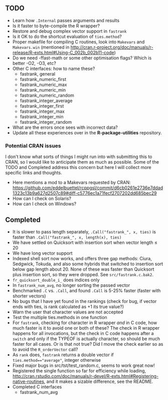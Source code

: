 TODO
----

* Learn how `.Internal` passes arguments and results
* Is it faster to byte-compile the R wrapper?
* Restore and debug complex vector support in `fastrank`
* Is it OK to do the shortcut evaluation of `ties.method`?
* Proper makefile for compiling C routines, look into `Makevars` and `Makevars.win` (mentioned in <http://cran.r-project.org/doc/manuals/r-release/R-exts.html#Using-C_002b_002b11-code>)
* Do we need -ffast-math or some other optimisation flags?  Which is better -O2, -O3, etc?
* Other C interfaces: how to name these?
  * fastrank, general
  * fastrank_numeric_first
  * fastrank_numeric_max
  * fastrank_numeric_min
  * fastrank_numeric_random
  * fastrank_integer_average
  * fastrank_integer_first
  * fastrank_integer_max
  * fastrank_integer_min
  * fastrank_integer_random
* What are the errors once sees with incorrect data?
* Update all these experiences over in the **R-package-utilities** repository.

### Potential CRAN issues
I don't know what sorts of things I might run into with submitting this to CRAN, so I would like to anticipate them as much as possible.  Some of the TODO and Completed address this concern but here I will collect more specific links and thoughts.

* Here mentions a mod to a Makevars requested by CRAN: https://github.com/eddelbuettel/rcppgsl/commit/d6cb0261e2736e7ddad1323c13b9a627d2507c89#diff-c5776ec1a71fecf2707202dd685bec29
* How can I check on Solaris?
* How can I check on Windows?


Completed
---------

* It is slower to pass length separately, `.Call("fastrank_", x, ties)` is faster than `.Call("fastrank_", x, length(x), ties)`
* We have settled on Quicksort with insertion sort when vector length &le; 20
* We have long vector support
* Indexed shell sort now works, and offers three gap methods: Ciura, Sedgwick, Tokuda, and also some hybrids that switched to insertion sort below gap length about 20.  None of these was faster than Quicksort plus insertion sort, so they were dropped.  See `src/fastrank.c.bak2`.
* `fr_quicksort_double_i_` does indices only
* In `fastrank_num_avg`, no longer sorting the passed vector
* Benchmarked `.C` vs. `.Call`, and found `.Call` is 5-25% faster (faster with shorter vectors)
* No bugs that I have yet found in the rankings (check for bug, if vector ends with ties, is rank calculated as +1 its true value?)
* Warn the user that character values are not accepted
* Test the multiple ties.methods in one function
* For `fastrank`, checking for character in R wrapper *and* in C code, how much faster is it to avoid one or both of these?  The check in R wrapper happens for all invocations, but the check in C code happens after a `switch` and only if the TYPEOF is actually character, so should be much faster for all cases.  Or is that not true?  Did I move the check earlier so as to avoid the `R_orderVector` call?
* As `rank` does, `fastrank` returns a double vector if `ties.method=="average"`, integer otherwise
* Fixed major bugs in src/tst/test_random.c, seems to work great now!
* Registered the single function so far for efficiency while loading, http://cran.rstudio.com/doc/manuals/r-devel/R-exts.html#Registering-native-routines, and it makes a sizable difference, see the README.
* Completed C interfaces
  * fastrank_num_avg
